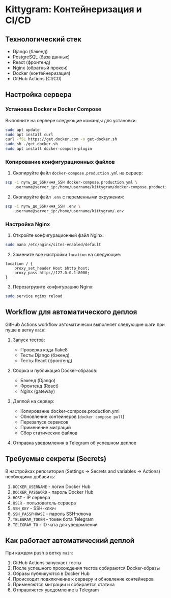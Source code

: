 # Kittygram: Контейнеризация и CI/CD

## Технологический стек

- Django (бэкенд)
- PostgreSQL (база данных)
- React (фронтенд)
- Nginx (обратный прокси)
- Docker (контейнеризация)
- GitHub Actions (CI/CD)

## Настройка сервера

### Установка Docker и Docker Compose

Выполните на сервере следующие команды для установки:

```bash
sudo apt update
sudo apt install curl
curl -fSL https://get.docker.com -o get-docker.sh
sudo sh ./get-docker.sh
sudo apt install docker-compose-plugin
```

### Копирование конфигурационных файлов

1. Скопируйте файл `docker-compose.production.yml` на сервер:

```bash
scp -i путь_до_SSH/имя_SSH docker-compose.production.yml \
    username@server_ip:/home/username/kittygram/docker-compose.production.yml
```

2. Скопируйте файл `.env` с переменными окружения:

```bash
scp -i путь_до_SSH/имя_SSH .env \
    username@server_ip:/home/username/kittygram/.env
```

### Настройка Nginx

1. Откройте конфигурационный файл Nginx:
```bash
sudo nano /etc/nginx/sites-enabled/default
```

2. Замените все настройки `location` на следующие:
```nginx
location / {
    proxy_set_header Host $http_host;
    proxy_pass http://127.0.0.1:8000;
}
```

3. Перезагрузите конфигурацию Nginx:
```bash
sudo service nginx reload
```

## Workflow для автоматического деплоя

GitHub Actions workflow автоматически выполняет следующие шаги при пуше в ветку `main`:

1. Запуск тестов:
   - Проверка кода flake8
   - Тесты Django (бэкенд)
   - Тесты React (фронтенд)

2. Сборка и публикация Docker-образов:
   - Бэкенд (Django)
   - Фронтенд (React)
   - Nginx (gateway)

3. Деплой на сервер:
   - Копирование docker-compose.production.yml
   - Обновление контейнеров (`docker compose pull`)
   - Перезапуск сервисов
   - Применение миграций
   - Сбор статических файлов

4. Отправка уведомления в Telegram об успешном деплое

## Требуемые секреты (Secrets)

В настройках репозитория (Settings → Secrets and variables → Actions) необходимо добавить:

1. `DOCKER_USERNAME` - логин Docker Hub
2. `DOCKER_PASSWORD` - пароль Docker Hub
3. `HOST` - IP сервера
4. `USER` - пользователь сервера
5. `SSH_KEY` - SSH-ключ
6. `SSH_PASSPHRASE` - пароль SSH-ключа
7. `TELEGRAM_TOKEN` - токен бота Telegram
8. `TELEGRAM_TO` - ID чата для уведомлений

## Как работает автоматический деплой

При каждом push в ветку `main`:
1. GitHub Actions запускает тесты
2. После успешного прохождения тестов собираются Docker-образы
3. Образы публикуются в Docker Hub
4. Происходит подключение к серверу и обновление контейнеров
5. Применяются миграции и собирается статика
6. Отправляется уведомление в Telegram

